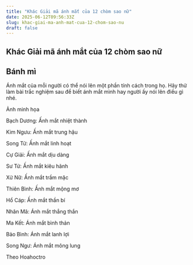 ```yaml
---
title: "Khác Giải mã ánh mắt của 12 chòm sao nữ"
date: 2025-06-12T09:56:33Z
slug: khac-giai-ma-anh-mat-cua-12-chom-sao-nu
draft: false
---
```


## Khác Giải mã ánh mắt của 12 chòm sao nữ

## Bánh mì

Ánh mắt của mỗi người có thể nói lên một phần tính cách trong họ. Hãy thử làm bài trắc nghiệm sau để biết ánh mắt mình hay người ấy nói lên điều gì nhé.
 
 

Ảnh minh họa

 
 
Bạch Dương: Ấnh mắt nhiệt thành
 
Kim Ngưu: Ấnh mắt trung hậu
 
Song Tử: Ấnh mắt linh hoạt
 
Cự Giải: Ấnh mắt dịu dàng
 
Sư Tử: Ấnh mắt kiêu hãnh
 
Xử Nữ: Ấnh mắt trầm mặc
 
Thiên Bình: Ấnh mắt mộng mơ
 
Hổ Cáp: Ấnh mắt thần bí
 
Nhân Mã: Ánh mắt thẳng thắn
 
Ma Kết: Ánh mắt bình thản
 
Bảo Bình: Ánh mắt lanh lợi
 
Song Ngư: Ánh mắt mông lung
 
Theo Hoahoctro​ ​